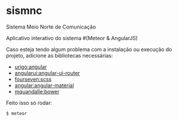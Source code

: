 # sismnc
Sistema Meio Norte de Comunicação

Aplicativo interativo do sistema #(Meteor & AngularJS)

Caso esteja tendo algum problema com a instalação ou execução do projeto, adicione as bibliotecas necessárias:

- [urigo:angular](https://github.com/Urigo/angular-meteor)
- [angularui:angular-ui-router](https://github.com/angular-ui/ui-router)
- [fourseven:scss](https://github.com/fourseven/meteor-scss)
- [angular:angular-material](https://github.com/angular/material)
- [mquandalle:bower](https://github.com/mquandalle/meteor-bower)

Feito isso só rodar:

    $ meteor
